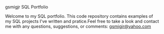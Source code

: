  gsmigjr SQL Portfolio

Welcome to my SQL portfolio. This code repository contains examples of my SQL projects I've written and pratice.Feel free to take a look and contact me with any questions, suggestions, or comments: gsmigjr@yahoo.com
